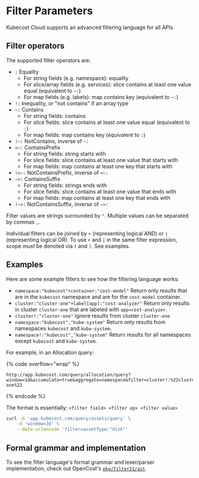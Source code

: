 # Filter Parameters

Kubecost Cloud supports an advanced filtering language for all APIs.

## Filter operators

The supported filter operators are:

* `:` Equality
  * For string fields (e.g. namespace): equality
  * For slice/array fields (e.g. services): slice contains at least one value equal (equivalent to `~:`)
  * For map fields (e.g. labels): map contains key (equivalent to `~:`)
* `!:` Inequality, or "not contains" if an array type
* `~:` Contains
  * For string fields: contains
  * For slice fields: slice contains at least one value equal (equivalent to `:`)
  * For map fields: map contains key (equivalent to `:`)
* `!~:` NotContains, inverse of `~:`
* `<~:` ContainsPrefix
  * For string fields: string starts with
  * For slice fields: slice contains at least one value that starts with
  * For map fields: map contains at least one key that starts with
* `!<~:` NotContainsPrefix, inverse of `<~:`
* `~>:` ContainsSuffix
  * For string fields: strings ends with
  * For slice fields: slice contains at least one value that ends with
  * For map fields: map contains at least one key that ends with
* `!~>:` NotContainsSuffix, inverse of `~>:`

Filter values are strings surrounded by `"`. Multiple values can be separated by commas `,`.

Individual filters can be joined by `+` (representing logical AND) or `|` (representing logical OR). To use `+` and `|` in the same filter expression, scope _must_ be denoted via `(` and `)`. See examples.

## Examples

Here are some example filters to see how the filtering language works:

* `namespace:"kubecost"+container:"cost-model"` Return only results that are in the `kubecost` namespace and are for the `cost-model` container.
* `cluster:"cluster-one"+label[app]:"cost-analyzer"` Return only results in cluster `cluster-one` that are labeled with `app=cost-analyzer`.
* `cluster!:"cluster-one"` Ignore results from cluster `cluster-one`
* `namespace:"kubecost","kube-system"` Return only results from namespaces `kubecost` and `kube-system`.
* `namespace!:"kubecost","kube-system"` Return results for all namespaces except `kubecost` and `kube-system`.

For example, in an Allocation query:

{% code overflow="wrap" %}
```
http://app.kubecost.com/query/allocation/query?window=1d&accumulate=true&aggregate=namespace&filter=cluster!:%22cluster-one%22
```
{% endcode %}

The format is essentially: `<filter field> <filter op> <filter value>`

```sh
curl -G 'app.kubecost.com/query/assets/query' \
    -d 'window=3d' \
    --data-urlencode 'filter=assetType:"disk"'
```

## Formal grammar and implementation

To see the filter language's formal grammar and lexer/parser implementation, check out OpenCost's [`pkg/filter21/ast`](https://github.com/opencost/opencost/tree/develop/core/pkg/filter/ast).